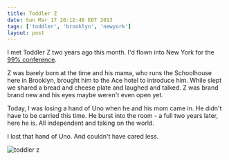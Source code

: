 ```yaml
---
title: Toddler Z
date: Sun Mar 17 20:12:48 EDT 2013
tags: ['toddler', 'brooklyn', 'newyork']
layout: post
---
```


I met Toddler Z two years ago this month. I'd flown into New York for the [99% conference](http://www.behance.net/gallery/99-Conference-Materials-2011/3872017).

Z was barely born at the time and his mama, who runs the Schoolhouse here in Brooklyn, brought him to the Ace hotel to introduce him. While slept we shared a bread and cheese plate and laughed and talked. Z was brand brand new and his eyes maybe weren't even open yet. 

Today, I was losing a hand of Uno when he and his mom came in. He didn't have to be carried this time. He burst into the room - a full two years later, here he is. All independent and taking on the world.

I lost that hand of Uno. 
And couldn't have cared less.

![toddler z](/toddler-z.jpg)